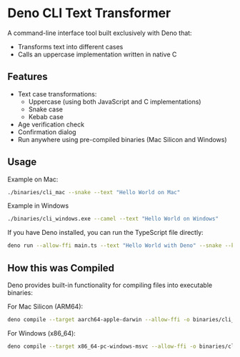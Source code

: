 # Deno CLI Text Transformer

A command-line interface tool built exclusively with Deno that:
- Transforms text into different cases
- Calls an uppercase implementation written in native C

## Features

- Text case transformations:
  - Uppercase (using both JavaScript and C implementations)
  - Snake case
  - Kebab case
- Age verification check
- Confirmation dialog
- Run anywhere using pre-compiled binaries (Mac Silicon and Windows)

## Usage

Example on Mac:

```sh
./binaries/cli_mac --snake --text "Hello World on Mac"
```

Example in Windows

```sh
./binaries/cli_windows.exe --camel --text "Hello World on Windows"
```

If you have Deno installed, you can run the TypeScript file directly:

```sh
deno run --allow-ffi main.ts --text "Hello World with Deno" --snake --kebab
```

## How this was Compiled

Deno provides built-in functionality for compiling files into executable binaries:

For Mac Silicon (ARM64):
```bash
deno compile --target aarch64-apple-darwin --allow-ffi -o binaries/cli_mac main.ts
```

For Windows (x86_64):
```bash
deno compile --target x86_64-pc-windows-msvc --allow-ffi -o binaries/cli_windows main.ts
```